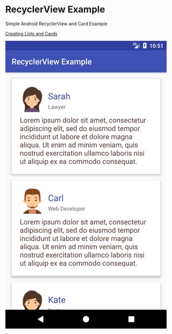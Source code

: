 # RecyclerView Example

Simple Android RecyclerView and Card Example

[Creating Lists and Cards](https://developer.android.com/training/material/lists-cards.html)

![ScreenShot](https://raw.githubusercontent.com/jhalitaksoy/RecyclerViewExample/master/Screenshot.png)
